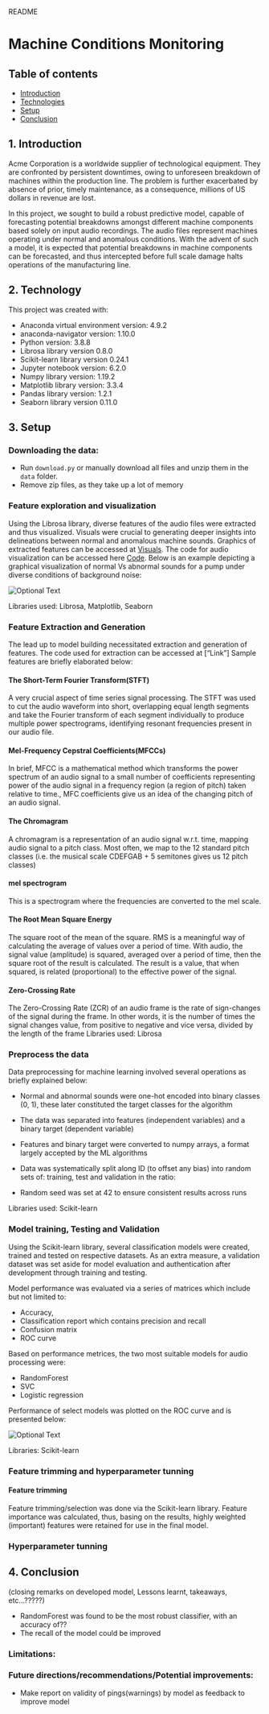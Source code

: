 README

# Machine Conditions Monitoring


## Table of contents
- [Introduction](#introduction)
- [Technologies](#technologies)
- [Setup](#setup)
- [Conclusion](#conclusion)



## 1. Introduction

Acme Corporation is a worldwide supplier of technological equipment. They are confronted by persistent downtimes, owing to unforeseen breakdown of machines within the production line. The problem is further exacerbated by absence of prior, timely maintenance, as a consequence, millions of US dollars in revenue are lost.   

In this project, we sought to build a robust predictive model, capable of forecasting potential breakdowns amongst different machine components based solely on input audio recordings. The audio files represent machines operating under normal and anomalous conditions. With the advent of such a model, it is expected that potential breakdowns in machine components can be forecasted, and thus intercepted before full scale damage halts operations of the manufacturing line.



## 2. Technology

This project was created with:

- Anaconda virtual environment version: 4.9.2
- anaconda-navigator version: 1.10.0
- Python version: 3.8.8
- Librosa library version 0.8.0
- Scikit-learn library version 0.24.1
- Jupyter notebook version: 6.2.0
- Numpy library version: 1.19.2
- Matplotlib library version: 3.3.4
- Pandas library version: 1.2.1
- Seaborn library version 0.11.0 


## 3. Setup

### Downloading the data:

- Run ``download.py`` or manually download all files and unzip them in the ``data`` folder.
- Remove zip files, as they take up a lot of memory

### Feature exploration and visualization 

Using the Librosa library, diverse features of the audio files were extracted and thus visualized.
Visuals were crucial to generating deeper insights into delineations between normal and anomalous machine sounds. Graphics of extracted features can be accessed at [Visuals](https://github.com/makyeme/Machine_conditions_monitoring/tree/DevelopmentMartin/Visuals). 
The code for audio visualization can be accessed here [Code](https://github.com/makyeme/Machine_conditions_monitoring/blob/Development/simon_the_explorer.ipynb).
Below is an example depicting a graphical visualization of normal Vs abnormal sounds for a pump under diverse conditions of background noise:



![Optional Text](https://github.com/makyeme/Machine_conditions_monitoring/blob/DevelopmentMartin/Visuals/Raw_AudioWaves/AudioWave_pump.PNG)


Libraries used: Librosa, Matplotlib, Seaborn

### Feature Extraction and Generation

The lead up to model building necessitated extraction and generation of features.
The code used for extraction can be accessed at [“Link”]
Sample features are briefly elaborated below:

#### The Short-Term Fourier Transform(STFT)

A very crucial aspect of time series signal processing. The STFT was used to  cut the audio waveform into short, overlapping equal length segments and take the Fourier transform of each segment individually to produce multiple power spectrograms, identifying resonant frequencies present in our audio file. 

#### Mel-Frequency Cepstral Coefficients(MFCCs)

In brief, MFCC is a mathematical method which transforms the power spectrum of an audio signal to a small number of coefficients representing power of the audio signal in a frequency region (a region of pitch) taken relative to time., MFC coefficients give us an idea of the changing pitch of an audio signal.

#### The Chromagram 

A chromagram is a representation of an audio signal w.r.t. time, mapping audio signal to a pitch class. Most often, we map to the 12 standard pitch classes (i.e. the musical scale CDEFGAB + 5 semitones gives us 12 pitch classes)

####  mel spectrogram 

This is a spectrogram where the frequencies are converted to the mel scale.

#### The Root Mean Square Energy

The square root of the mean of the square. RMS is a meaningful way of calculating the average of values over a period of time. With audio, the signal value (amplitude) is squared, averaged over a period of time, then the square root of the result is calculated. The result is a value, that when squared, is related (proportional) to the effective power of the signal.

#### Zero-Crossing Rate

The Zero-Crossing Rate (ZCR) of an audio frame is the rate of sign-changes of the signal during the frame. In other words, it is the number of times the signal changes value, from positive to negative and vice versa, divided by the length of the frame
Libraries used: Librosa


### Preprocess the data

Data preprocessing for machine learning  involved several operations as briefly explained below:

- Normal and abnormal sounds were one-hot encoded into binary classes (0, 1), these later constituted the target classes for the algorithm

- The data was separated into features (independent variables) and a binary target (dependent variable) 

- Features and binary target were converted to numpy arrays, a format largely accepted by the ML algorithms

- Data was systematically split along ID (to offset any bias) into random sets of: training, test and validation in the ratio: 

- Random seed was set at 42 to ensure consistent results across runs

Libraries used: Scikit-learn


### Model training, Testing and Validation

Using the Scikit-learn library, several classification models were created, trained and tested on respective datasets. 
As an extra measure, a validation dataset was set aside for model evaluation and authentication after development through training and testing.

Model performance was evaluated via a series of matrices which include but not limited to:
- Accuracy,
- Classification report which contains precision and recall
- Confusion matrix 
- ROC curve

Based on performance metrices,  the two most suitable models for audio processing were:
- RandomForest
- SVC
- Logistic regression

Performance of select models was plotted on the ROC curve and is presented below: 


![Optional Text](https://github.com/makyeme/Machine_conditions_monitoring/blob/DevelopmentMartin/Visuals/ROC_curve/rocfinal.png)


Libraries: Scikit-learn


### Feature trimming and hyperparameter tunning

#### Feature trimming

Feature trimming/selection was done via the Scikit-learn library.
Feature importance was calculated, thus, basing on the results, highly weighted (important) features were retained for use in the final model.


### Hyperparameter tunning



## 4. Conclusion

(closing remarks on developed model, Lessons learnt, takeaways, etc…?????)
- RandomForest was found to be the most robust classifier, with an accuracy of?? 
- The recall of the model could be improved 


### Limitations:


### Future directions/recommendations/Potential improvements:

- Make report on validity of pings(warnings) by model as feedback to improve model
